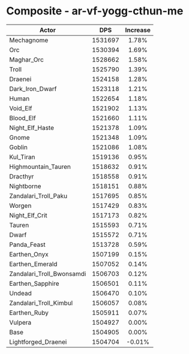# Composite - ar-vf-yogg-cthun-me
| Actor | DPS | Increase |
|---|:---:|:---:|
|Mechagnome|1531697|1.78%|
|Orc|1530394|1.69%|
|Maghar_Orc|1528662|1.58%|
|Troll|1525790|1.39%|
|Draenei|1524158|1.28%|
|Dark_Iron_Dwarf|1523118|1.21%|
|Human|1522654|1.18%|
|Void_Elf|1521902|1.13%|
|Blood_Elf|1521660|1.11%|
|Night_Elf_Haste|1521378|1.09%|
|Gnome|1521348|1.09%|
|Goblin|1521086|1.08%|
|Kul_Tiran|1519136|0.95%|
|Highmountain_Tauren|1518632|0.91%|
|Dracthyr|1518558|0.91%|
|Nightborne|1518151|0.88%|
|Zandalari_Troll_Paku|1517695|0.85%|
|Worgen|1517429|0.83%|
|Night_Elf_Crit|1517173|0.82%|
|Tauren|1515593|0.71%|
|Dwarf|1515572|0.71%|
|Panda_Feast|1513728|0.59%|
|Earthen_Onyx|1507199|0.15%|
|Earthen_Emerald|1507052|0.14%|
|Zandalari_Troll_Bwonsamdi|1506703|0.12%|
|Earthen_Sapphire|1506501|0.11%|
|Undead|1506470|0.10%|
|Zandalari_Troll_Kimbul|1506057|0.08%|
|Earthen_Ruby|1505911|0.07%|
|Vulpera|1504927|0.00%|
|Base|1504905|0.00%|
|Lightforged_Draenei|1504704|-0.01%|

